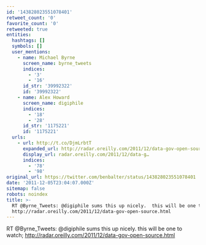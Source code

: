 ```yaml
---
id: '143828023551078401'
retweet_count: '0'
favorite_count: '0'
retweeted: true
entities:
  hashtags: []
  symbols: []
  user_mentions:
    - name: Michael Byrne
      screen_name: byrne_tweets
      indices:
        - '3'
        - '16'
      id_str: '39992322'
      id: '39992322'
    - name: Alex Howard
      screen_name: digiphile
      indices:
        - '18'
        - '28'
      id_str: '1175221'
      id: '1175221'
  urls:
    - url: http://t.co/DjmLrbtT
      expanded_url: http://radar.oreilly.com/2011/12/data-gov-open-source.html
      display_url: radar.oreilly.com/2011/12/data-g…
      indices:
        - '78'
        - '98'
original_url: https://twitter.com/benbalter/status/143828023551078401
date: '2011-12-05T23:04:07.000Z'
sitemap: false
robots: noindex
title: >-
  RT @Byrne_Tweets: @digiphile sums this up nicely.  this will be one to watch;
  http://radar.oreilly.com/2011/12/data-gov-open-source.html
---
```


RT @Byrne_Tweets: @digiphile sums this up nicely.  this will be one to watch; http://radar.oreilly.com/2011/12/data-gov-open-source.html